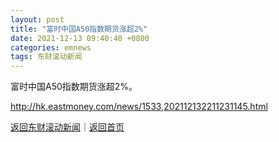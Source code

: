 ```yaml
---
layout: post
title: "富时中国A50指数期货涨超2%"
date: 2021-12-13 09:40:40 +0800
categories: emnews
tags: 东财滚动新闻
---
```


富时中国A50指数期货涨超2%。

<http://hk.eastmoney.com/news/1533,202112132211231145.html>

[返回东财滚动新闻](//finews.withounder.com/emnews/)｜[返回首页](//finews.withounder.com/)